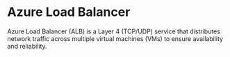 # Azure Load Balancer

Azure Load Balancer (ALB) is a Layer 4 (TCP/UDP) service that distributes network traffic across multiple virtual
machines (VMs) to ensure availability and reliability.

